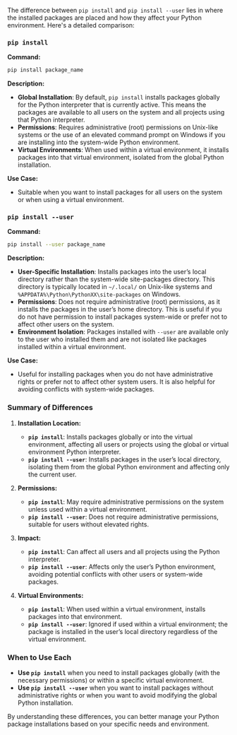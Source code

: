 The difference between `pip install` and `pip install --user` lies in where the installed packages are placed and how they affect your Python environment. Here's a detailed comparison:

### `pip install`

**Command:**
```bash
pip install package_name
```

**Description:**
- **Global Installation**: By default, `pip install` installs packages globally for the Python interpreter that is currently active. This means the packages are available to all users on the system and all projects using that Python interpreter.
- **Permissions**: Requires administrative (root) permissions on Unix-like systems or the use of an elevated command prompt on Windows if you are installing into the system-wide Python environment.
- **Virtual Environments**: When used within a virtual environment, it installs packages into that virtual environment, isolated from the global Python installation.

**Use Case:**
- Suitable when you want to install packages for all users on the system or when using a virtual environment.

### `pip install --user`

**Command:**
```bash
pip install --user package_name
```

**Description:**
- **User-Specific Installation**: Installs packages into the user’s local directory rather than the system-wide site-packages directory. This directory is typically located in `~/.local/` on Unix-like systems and `%APPDATA%\Python\PythonXX\site-packages` on Windows.
- **Permissions**: Does not require administrative (root) permissions, as it installs the packages in the user’s home directory. This is useful if you do not have permission to install packages system-wide or prefer not to affect other users on the system.
- **Environment Isolation**: Packages installed with `--user` are available only to the user who installed them and are not isolated like packages installed within a virtual environment.

**Use Case:**
- Useful for installing packages when you do not have administrative rights or prefer not to affect other system users. It is also helpful for avoiding conflicts with system-wide packages.

### Summary of Differences

1. **Installation Location:**
   - **`pip install`**: Installs packages globally or into the virtual environment, affecting all users or projects using the global or virtual environment Python interpreter.
   - **`pip install --user`**: Installs packages in the user’s local directory, isolating them from the global Python environment and affecting only the current user.

2. **Permissions:**
   - **`pip install`**: May require administrative permissions on the system unless used within a virtual environment.
   - **`pip install --user`**: Does not require administrative permissions, suitable for users without elevated rights.

3. **Impact:**
   - **`pip install`**: Can affect all users and all projects using the Python interpreter.
   - **`pip install --user`**: Affects only the user’s Python environment, avoiding potential conflicts with other users or system-wide packages.

4. **Virtual Environments:**
   - **`pip install`**: When used within a virtual environment, installs packages into that environment.
   - **`pip install --user`**: Ignored if used within a virtual environment; the package is installed in the user’s local directory regardless of the virtual environment.

### When to Use Each

- **Use `pip install`** when you need to install packages globally (with the necessary permissions) or within a specific virtual environment.
- **Use `pip install --user`** when you want to install packages without administrative rights or when you want to avoid modifying the global Python installation.

By understanding these differences, you can better manage your Python package installations based on your specific needs and environment.